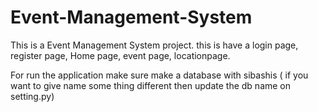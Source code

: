 # Event-Management-System
This is a Event Management System project. this is have a login page, register page, Home page, event page, locationpage. 


For run the application make sure make a database with sibashis ( if you want to give name some thing different then update the db name on setting.py)
